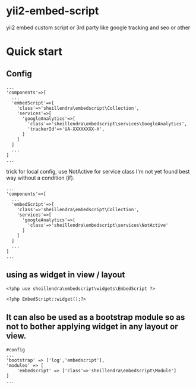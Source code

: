 yii2-embed-script
========

yii2 embed custom script or 3rd party like google tracking and seo or other

Quick start
===========

Config
------
```
...
'components'=>[
  ...
  'embedScript'=>[
    'class'=>'sheillendra\embedscript\Collection',
    'services'=>[
      'googleAnalytics'=>[
        'class'=>'sheillendra\embedscript\services\GoogleAnalytics',
        'trackerId'=>'UA-XXXXXXXX-X',
      ]
    ]
  ]
  ...
]
...
```

trick for local config, use NotActive for service class
I'm not yet found best way without a condition (if).
```
...
'components'=>[
  ...
  'embedScript'=>[
    'class'=>'sheillendra\embedscript\Collection',
    'services'=>[
      'googleAnalytics'=>[
        'class'=>'sheillendra\embedscript\services\NotActive'
      ]
    ]
  ]
  ...
]
...
```
using as widget in view / layout
----
```
<?php use sheillendra\embedscript\widgets\EmbedScript ?>

<?php EmbedScript::widget();?>
```

It can also be used as a bootstrap module so as not to bother applying widget in any layout or view.
---
```
#config
...
'bootstrap' => ['log','embedscript'],
'modules' => [
    'embedscript' => ['class'=>'sheillendra\embedscript\Module']
]
...
```

